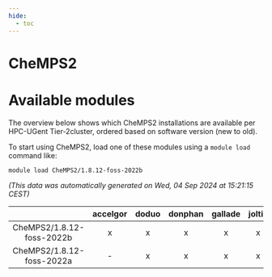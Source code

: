 ```yaml
---
hide:
  - toc
---
```


CheMPS2
=======

# Available modules


The overview below shows which CheMPS2 installations are available per HPC-UGent Tier-2cluster, ordered based on software version (new to old).

To start using CheMPS2, load one of these modules using a `module load` command like:

```shell
module load CheMPS2/1.8.12-foss-2022b
```

*(This data was automatically generated on Wed, 04 Sep 2024 at 15:21:15 CEST)*  

| |accelgor|doduo|donphan|gallade|joltik|shinx|skitty|
| :---: | :---: | :---: | :---: | :---: | :---: | :---: | :---: |
|CheMPS2/1.8.12-foss-2022b|x|x|x|x|x|-|x|
|CheMPS2/1.8.12-foss-2022a|-|x|x|x|x|-|x|
